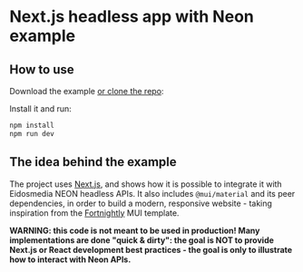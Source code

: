 # Next.js headless app with Neon example

## How to use

Download the example [or clone the repo](https://github.com/EidosMedia/neon-nextjs-poc):

Install it and run:

```sh
npm install
npm run dev
```

## The idea behind the example

The project uses [Next.js](https://github.com/vercel/next.js), and shows how it is possible to integrate it with Eidosmedia NEON headless APIs.
It also includes `@mui/material` and its peer dependencies, in order to build a modern, responsive website - taking inspiration from the [Fortnightly](https://material.io/design/material-studies/fortnightly.html) MUI template.

**WARNING: this code is not meant to be used in production! Many implementations are done "quick & dirty": the goal is NOT to provide Next.js or React development best practices - the goal is only to illustrate how to interact with Neon APIs.**
